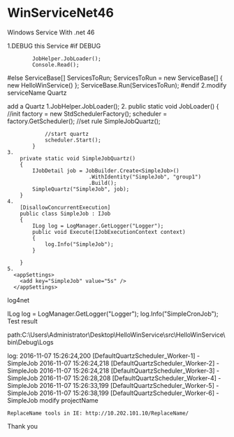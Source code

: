 # WinServiceNet46
Windows Service With .net 46


1.DEBUG this Service
#if DEBUG

            JobHelper.JobLoader();
            Console.Read();
#else
            ServiceBase[] ServicesToRun;
            ServicesToRun = new ServiceBase[] 
            { 
                new HelloWinService() 
            };
            ServiceBase.Run(ServicesToRun);
#endif
2.modify serviceName
  <appSettings>
    <add key="ServiceName" value="HelloWinService DEV" />
  </appSettings>
Quartz

add a Quartz
    1.JobHelper.JobLoader();
    2.
       public static void JobLoader()
            {
                //init
                factory = new StdSchedulerFactory();
                scheduler = factory.GetScheduler();
                //set rule
                SimpleJobQuartz();

                //start quartz
                scheduler.Start();
            }
    3.
        private static void SimpleJobQuartz()
        {
            IJobDetail job = JobBuilder.Create<SimpleJob>()
                              .WithIdentity("SimpleJob", "group1")
                              .Build();
            SimpleQuartz("SimpleJob", job);
        }
    4.
        [DisallowConcurrentExecution]
        public class SimpleJob : IJob
        {
            ILog log = LogManager.GetLogger("Logger"); 
            public void Execute(IJobExecutionContext context)
            {
                log.Info("SimpleJob");
            }

        }
    5.
      <appSettings>
        <add key="SimpleJob" value="5s" />
      </appSettings>
log4net

ILog log = LogManager.GetLogger("Logger");
log.Info("SimpleCronJob");
Test result

path:C:\Users\Administrator\Desktop\HelloWinService\src\HelloWinService\bin\Debug\Logs

log:
2016-11-07 15:26:24,200 [DefaultQuartzScheduler_Worker-1] - SimpleJob
2016-11-07 15:26:24,218 [DefaultQuartzScheduler_Worker-2] - SimpleJob
2016-11-07 15:26:24,218 [DefaultQuartzScheduler_Worker-3] - SimpleJob
2016-11-07 15:26:28,208 [DefaultQuartzScheduler_Worker-4] - SimpleJob
2016-11-07 15:26:33,199 [DefaultQuartzScheduler_Worker-5] - SimpleJob
2016-11-07 15:26:38,199 [DefaultQuartzScheduler_Worker-6] - SimpleJob
modify projectName

    ReplaceName tools in IE: http://10.202.101.10/ReplaceName/
Thank you
